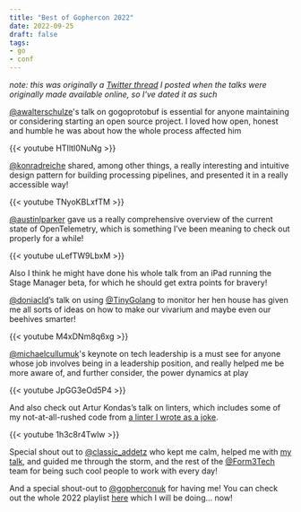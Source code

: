 ```yaml
---
title: "Best of Gophercon 2022"
date: 2022-09-25
draft: false
tags:
- go
- conf
---
```


_note: this was originally a [Twitter thread](https://twitter.com/elliotwms/status/1574054617654169600) I posted when the talks were originally made available online, so I've dated it as such_

[@awalterschulze](https://twitter.com/awalterschulze)'s talk on gogoprotobuf is essential for anyone maintaining or considering starting an open source project. I loved how open, honest and humble he was about how the whole process affected him

{{< youtube HTIltI0NuNg >}}

[@konradreiche](https://twitter.com/konradreiche) shared, among other things, a really interesting and intuitive design pattern for building processing pipelines, and presented it in a really accessible way!

{{< youtube TNyoKBLxfTM >}}

[@austinlparker](https://twitter.com/austinlparker) gave us a really comprehensive overview of the current state of OpenTelemetry, which is something I’ve been meaning to check out properly for a while!

{{< youtube uLefTW9LbxM >}}

Also I think he might have done his whole talk from an iPad running the Stage Manager beta, for which he should get extra points for bravery!

[@doniacld](https://twitter.com/doniacld)’s talk on using [@TinyGolang](https://twitter.com/TinyGolang) to monitor her hen house has given me all sorts of ideas on how to make our vivarium and maybe even our beehives smarter!

{{< youtube M4xDNm8q6xg >}}

[@michaelcullumuk](https://twitter.com/michaelcullumuk)'s keynote on tech leadership is a must see for anyone whose job involves being in a leadership position, and really helped me be more aware of, and further consider, the power dynamics at play

{{< youtube JpGG3eOd5P4 >}}

And also check out Artur Kondas’s talk on linters, which includes some of my not-at-all-rushed code from [a linter I wrote as a joke](https://github.com/elliotwms/nosleep).

{{< youtube 1h3c8r4Twlw >}}

Special shout out to [@classic_addetz](https://twitter.com/classic_addetz) who kept me calm, helped me with [my talk](/talks/production-go-service-essentials/), and guided me through the storm, and the rest of the [@Form3Tech](https://twitter.com/Form3Tech) team for being such cool people to work with every day!

And a special shout-out to [@gopherconuk](https://twitter.com/gopherconuk) for having me! You can check out the whole 2022 playlist [here](https://youtube.com/playlist?list=PLDWZ5uzn69exbERujDiGxOadne_nkibSo) which I will be doing… now!